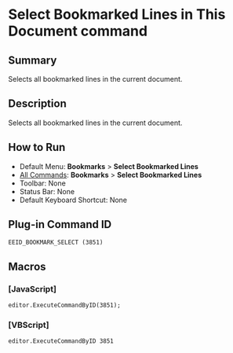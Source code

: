 # Select Bookmarked Lines in This Document command

## Summary

Selects all bookmarked lines in the current document.

## Description

Selects all bookmarked lines in the current document.

## How to Run

- Default Menu: **Bookmarks** \> **Select Bookmarked Lines**
- [All Commands](../tools/all_commands): **Bookmarks** \> **Select Bookmarked Lines**
- Toolbar: None
- Status Bar: None
- Default Keyboard Shortcut: None

## Plug-in Command ID

```
EEID_BOOKMARK_SELECT (3851)```

## Macros

### \[JavaScript\]

```
editor.ExecuteCommandByID(3851);
```

### \[VBScript\]

```
editor.ExecuteCommandByID 3851
```
